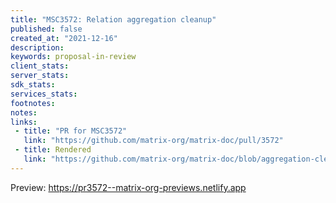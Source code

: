 ```yaml
---
title: "MSC3572: Relation aggregation cleanup"
published: false
created_at: "2021-12-16"
description:
keywords: proposal-in-review
client_stats:
server_stats:
sdk_stats:
services_stats:
footnotes:
notes:
links:
 - title: "PR for MSC3572"
   link: "https://github.com/matrix-org/matrix-doc/pull/3572"
 - title: Rendered
   link: "https://github.com/matrix-org/matrix-doc/blob/aggregation-cleanup/proposals/3572-aggregation-cleanup.md"
---
```


<!-- Replace -->
Preview: https://pr3572--matrix-org-previews.netlify.app
<!-- Replace -->

